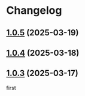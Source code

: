 # Changelog

## [1.0.5](https://github.com/titusTong/parseReasoning/compare/1.0.4...1.0.5) (2025-03-19)

## [1.0.4](https://github.com/titusTong/parseReasoning/compare/1.0.3...1.0.4) (2025-03-18)

## [1.0.3](https://github.com/titusTong/parseReasoning/compare/1.0.2...1.0.3) (2025-03-17)

first
